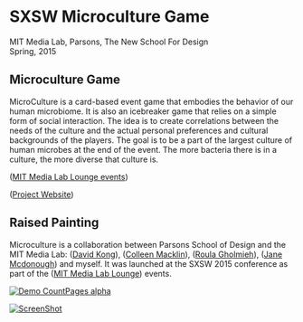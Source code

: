 SXSW Microculture Game
===

MIT Media Lab, Parsons, The New School For Design  
Spring, 2015

## Microculture Game

MicroCulture is a card-based event game that embodies the behavior of our human microbiome. It is also an icebreaker game that relies on a simple form of social interaction. The idea is to create correlations between the needs of the culture and the actual personal preferences and cultural backgrounds of the players. The goal is to be a part of the largest culture of human microbes at the end of the event. The more bacteria there is in a culture, the more diverse that culture is.

([MIT Media Lab Lounge events](http://directorsfellows.media.mit.edu/projects/microculture-a-sxsw-game-about-synthetic-biology-and-community-building/))

([Project Website](http://directorsfellows.media.mit.edu/projects/microculture-a-sxsw-game-about-synthetic-biology-and-community-building/))

## Raised Painting

Microculture is a collaboration between Parsons School of Design and the MIT Media Lab: ([David Kong](https://www.linkedin.com/in/davidsunkong)), ([Colleen Macklin](http://www.colleenmacklin.com/)), ([Roula Gholmieh](http://www.roulagholmieh.com/)), ([Jane Mcdonough](http://www.janemcdonough.com/2014/home.html)) and myself. It was launched at the SXSW 2015 conference as part of the ([MIT Media Lab Lounge](http://directorsfellows.media.mit.edu/projects/microculture-a-sxsw-game-about-synthetic-biology-and-community-building/)) events.</p>


[![Demo CountPages alpha](http://www.gifyoutube.com/gif/KRPdDq)](https://www.youtube.com/watch?v=Lx1MpeOUkfo)



[![ScreenShot](https://raw.github.com/GabLeRoux/WebMole/master/ressources/WebMole_Youtube_Video.png)](https://www.youtube.com/watch?t=252&v=d44EvKsuR08)




